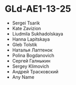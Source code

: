 # GLd-AE1-13-25
- Sergei Tsarik
- Kate Zavizion
- Liudmila Sukhadolskaya
- Hanna Lapitskaya
- Gleb Tolstik
- Наталья Лаптенок
- Polina Bogdanovich
- Сергей Галныкин
- Sergey Klimovich
- Андрей Трасковский
- Any Name
